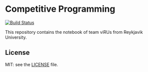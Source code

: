 # Competitive Programming

[![Build Status](https://travis-ci.org/SuprDewd/CompetitiveProgramming.svg?branch=master)](https://travis-ci.org/SuprDewd/CompetitiveProgramming)

This repository contains the notebook of team viRUs from Reykjavik University.

## License
MIT: see the [LICENSE](https://github.com/SuprDewd/CompetitiveProgramming/blob/master/LICENSE) file.

